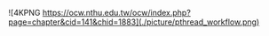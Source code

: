 

![4KPNG https://ocw.nthu.edu.tw/ocw/index.php?page=chapter&cid=141&chid=1883](./picture/pthread_workflow.png)
